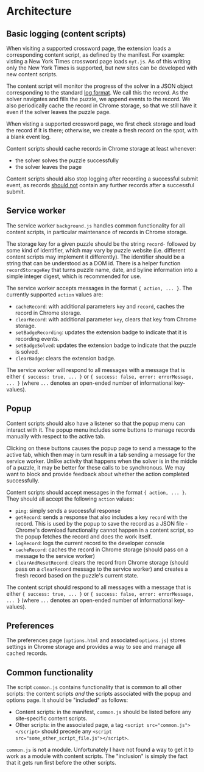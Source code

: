 # Architecture
## Basic logging (content scripts)

When visiting a supported crossword page, the extension loads a corresponding content script, as defined by the manifest. For example: visting a New York Times crossword page loads `nyt.js`. As of this writing only the New York Times is supported, but new sites can be developed with new content scripts.

The content script will monitor the progress of the solver in a JSON object corresponding to the standard [log format](../../doc/log-format.md). We call this the _record_. As the solver navigates and fills the puzzle, we append events to the record. We also periodically cache the record in Chrome storage, so that we still have it even if the solver leaves the puzzle page.

When visting a supported crossword page, we first check storage and load the record if it is there; otherwise, we create a fresh record on the spot, with a blank event log.

Content scripts should cache records in Chrome storage at least whenever:

- the solver solves the puzzle successfully
- the solver leaves the page

Content scripts should also stop logging after recording a successful submit event, as records [should not](../../doc/log-format.md) contain any further records after a successful submit.

## Service worker

The service worker `background.js` handles common functionality for all content scripts, in particular maintenance of records in Chrome storage.

The storage key for a given puzzle should be the string `record-` followed by some kind of identifier, which may vary by puzzle website (i.e. different content scripts may implement it differently). The identifier should be a string that can be understood as a DOM id. There is a helper function `recordStorageKey` that turns puzzle name, date, and byline information into a simple integer digest, which is recommended for use.

The service worker accepts messages in the format `{ action, ... }`. The currently supported `action` values are:

- `cacheRecord`: with additional parameters `key` and `record`, caches the record in Chrome storage.
- `clearRecord`: with additional parameter `key`, clears that key from Chrome storage.
- `setBadgeRecording`: updates the extension badge to indicate that it is recording events.
- `setBadgeSolved`: updates the extension badge to indicate that the puzzle is solved.
- `clearBadge`: clears the extension badge.

The service worker will respond to all messages with a message that is either `{ success: true, ... }` or `{ success: false, error: errorMessage, ... }` (where `...` denotes an open-ended number of informational key-values).

## Popup

Content scripts should also have a listener so that the popup menu can interact with it. The popup menu includes some buttons to manage records manually with respect to the active tab.

Clicking on these buttons causes the popup page to send a message to the active tab, which then may in turn result in a tab sending a message for the service worker. Unlike activity that happens when the solver is in the middle of a puzzle, it may be better for these calls to be synchronous. We may want to block and provide feedback about whether the action completed successfully.

Content scripts should accept messages in the format `{ action, ... }`. They should all accept the following `action` values:

- `ping`: simply sends a successful response
- `getRecord`: sends a response that also includes a key `record` with the record. This is used by the popup to save the record as a JSON file - Chrome's download functionality cannot happen in a content script, so the popup fetches the record and does the work itself.
- `logRecord`: logs the current record to the developer console
- `cacheRecord`: caches the record in Chrome storage (should pass on a message to the service worker)
- `clearAndResetRecord`: clears the record from Chrome storage (should pass on a `clearRecord` message to the service worker) and creates a fresh record based on the puzzle's current state.

The content script should respond to all messages with a message that is either `{ success: true, ... }` or `{ success: false, error: errorMessage, ... }` (where `...` denotes an open-ended number of informational key-values).

## Preferences

The preferences page (`options.html` and associated `options.js`) stores settings in Chrome storage and provides a way to see and manage all cached records.

## Common functionality

The script `common.js` contains functionality that is common to all other scripts: the content scripts _and_ the scripts associated with the popup and options page. It should be "included" as follows:

- Content scripts: in the manifest, `common.js` should be listed before any site-specific content scripts.
- Other scripts: in the associated page, a tag `<script src="common.js"></script>` should precede any `<script src="some_other_script_file.js"></script>`.

`common.js` is not a module. Unfortunately I have not found a way to get it to work as a module with content scripts. The "inclusion" is simply the fact that it gets run first before the other scripts.
